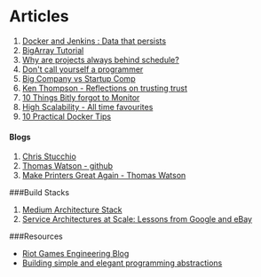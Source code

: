 Articles
=========

1. [Docker and Jenkins : Data that persists](http://engineering.riotgames.com/news/docker-jenkins-data-persists)
2. [BigArray Tutorial](http://bulldog2011.github.io/blog/2013/01/24/big-array-tutorial/)
3. [Why are projects always behind schedule?](http://priceonomics.com/why-are-projects-always-behind-schedule/)
4. [Don't call yourself a programmer](http://www.kalzumeus.com/2011/10/28/dont-call-yourself-a-programmer/)
5. [Big Company vs Startup Comp](http://danluu.com/startup-tradeoffs/)
6. [Ken Thompson - Reflections on trusting trust](https://www.ece.cmu.edu/~ganger/712.fall02/papers/p761-thompson.pdf)
7. [10 Things Bitly forgot to Monitor](http://word.bitly.com/post/74839060954/ten-things-to-monitor)
8. [High Scalability - All time favourites](http://highscalability.com/all-time-favorites/)
9. [10 Practical Docker Tips](http://www.smartjava.org/content/10-practical-docker-tips-day-day-docker-usage)

#### Blogs

1. [Chris Stucchio](https://www.chrisstucchio.com/publications.html)
2. [Thomas Watson - github](https://github.com/watson)
3. [Make Printers Great Again - Thomas Watson](https://www.youtube.com/watch?v=58Ti8w1yX2w)

###Build Stacks

1. [Medium Architecture Stack](https://medium.com/medium-eng/the-stack-that-helped-medium-drive-2-6-millennia-of-reading-time-e56801f7c492#.iskk3ub9o)
2. [Service Architectures at Scale: Lessons from Google and eBay](http://www.infoq.com/presentations/service-arch-scale-google-ebay)



###Resources

-  [Riot Games Engineering Blog](http://engineering.riotgames.com/)
-  [Building simple and elegant programming abstractions](http://bulldog2011.github.io/)
